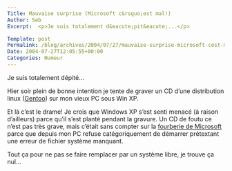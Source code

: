 ```yaml
--- 
Title: Mauvaise surprise (Microsoft c&rsquo;est mal!)
Author: Seb
Excerpt:  <p>Je suis totalement d&eacute;pit&eacute;...</p>

Template: post
Permalink: /blog/archives/2004/07/27/mauvaise-surprise-microsoft-cest-mal
Date: 2004-07-27T12:05:55+00:00
Categories: Humeur
--- 
```


Je suis totalement d&eacute;pit&eacute;&#8230;

<!--more-->

Hier soir plein de bonne intention je tente de graver un CD d&rsquo;une distribution linux (<a href="http://www.gentoo.org" hreflang="en" title="Gentoo Linux">Gentoo</a>) sur mon vieux PC sous Win XP.

Et l&agrave; c&rsquo;est le drame! Je crois que Windows XP s&rsquo;est senti menac&eacute; (&agrave; raison d&rsquo;ailleurs) parce qu&rsquo;il s&rsquo;est plant&eacute; pendant la gravure. Un CD de foutu ce n&rsquo;est pas tr&egrave;s grave, mais c&rsquo;&eacute;tait sans compter sur la <a href="http://www.microsoft.fr" hreflang="fr" title="Site de Microsoft France">fourberie de Microsoft</a> parce que depuis mon PC refuse cat&eacute;goriquement de d&eacute;marrer pr&eacute;textant une erreur de fichier syst&egrave;me manquant.

Tout &ccedil;a pour ne pas se faire remplacer par un syst&egrave;me libre, je trouve &ccedil;a nul&#8230;